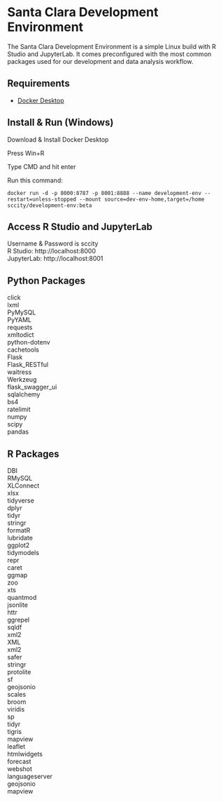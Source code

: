 # Santa Clara Development Environment

The Santa Clara Development Environment is a simple Linux build with R Studio and JupyterLab. It comes preconfigured with the most common packages used for our development and data analysis workflow.

## Requirements
* [Docker Desktop](https://www.docker.com/products/docker-desktop/)

## Install & Run (Windows)
Download & Install Docker Desktop

Press Win+R

Type CMD and hit enter

Run this command:
```
docker run -d -p 8000:8787 -p 8001:8888 --name development-env --restart=unless-stopped --mount source=dev-env-home,target=/home sccity/development-env:beta
```

## Access R Studio and JupyterLab
Username & Password is sccity \
R Studio: http://localhost:8000 \
JupyterLab: http://localhost:8001

## Python Packages
click \
lxml \
PyMySQL \
PyYAML \
requests \
xmltodict \
python-dotenv \
cachetools \
Flask \
Flask_RESTful \
waitress \
Werkzeug \
flask_swagger_ui \
sqlalchemy \
bs4 \
ratelimit \
numpy \
scipy \
pandas

## R Packages
DBI \
RMySQL \
XLConnect \
xlsx \
tidyverse \
dplyr \
tidyr \
stringr \
formatR \
lubridate \
ggplot2 \
tidymodels \
repr \
caret \
ggmap \
zoo \
xts \
quantmod \
jsonlite \
httr \
ggrepel \
sqldf \
xml2 \
XML \
xml2 \
safer \
stringr \
protolite \
sf \
geojsonio \
scales \
broom \
viridis \
sp \
tidyr \
tigris \
mapview \
leaflet \
htmlwidgets \
forecast \
webshot \
languageserver \
geojsonio \
mapview